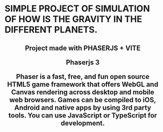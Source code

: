 <h1>
  SIMPLE PROJECT OF SIMULATION OF HOW IS THE GRAVITY IN THE DIFFERENT PLANETS.
</h1>

<h2 align="center">
  <p>Project made with PHASERJS + VITE</p>
  <p>
  Phaserjs 3
  </p>
  <p>
  Phaser is a fast, free, and fun open source HTML5 game framework that offers WebGL and Canvas rendering across desktop and mobile web browsers. Games can be compiled to iOS, Android and native apps by using 3rd party tools. You can use JavaScript or TypeScript for development.
  </p>
</h2>
